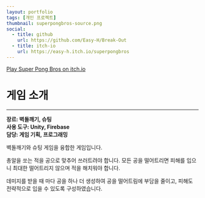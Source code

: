 ```yaml
---
layout: portfolio
tags: [개인 프로젝트]
thumbnail: superpongbros-source.png
social:
  - title: github
    url: https://github.com/Easy-H/Break-Out
  - title: itch-io
    url: https://easy-h.itch.io/superpongbros
---
```

<div>
    <object data="https://itch.io/embed-upload/9382981" allowfullscreen="" width="260" height="580"><a href="https://easy-h.itch.io/superpongbros">Play Super Pong Bros on itch.io</a></object>
</div>

# 게임 소개
---
**장르: 벽돌깨기, 슈팅**<br>**사용 도구: Unity, Firebase**<br>**담당: 게임 기획, 프로그래밍**

벽돌깨기와 슈팅 게임을 융합한 게임입니다.

총알을 쏘는 적을 공으로 맞추어 쓰러트려야 합니다. 모든 공을 떨어트리면 피해를 입으니 최대한 떨어트리지 않으며 적을 해치워야 합니다.

데미지를 받을 때 마다 공을 하나 더 생성하여 공을 떨어트림에 부담을 줄이고, 피해도 전략적으로 입을 수 있도록 구성하였습니다.
